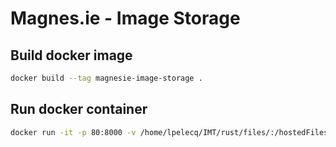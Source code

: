 # Magnes.ie - Image Storage

## Build docker image
```sh
docker build --tag magnesie-image-storage .
```

## Run docker container
```sh
docker run -it -p 80:8000 -v /home/lpelecq/IMT/rust/files/:/hostedFiles magnesie-image-storage
```